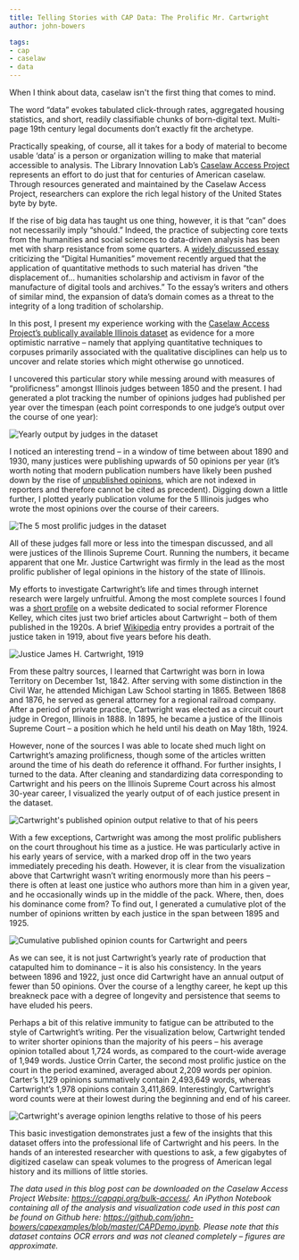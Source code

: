 ```yaml
---
title: Telling Stories with CAP Data: The Prolific Mr. Cartwright
author: john-bowers

tags:
- cap
- caselaw
- data
---
```

When I think about data, caselaw isn't the first thing that comes to mind.

The word “data” evokes tabulated click-through rates, aggregated housing statistics, and short, readily classifiable chunks of born-digital text. Multi-page 19th century legal documents don’t exactly fit the archetype.

Practically speaking, of course, all it takes for a body of material to become usable ‘data’ is a person or organization willing to make that material accessible to analysis. The Library Innovation Lab’s [Caselaw Access Project](https://lil.law.harvard.edu/projects/caselaw-access-project/) represents an effort to do just that for centuries of American caselaw. Through resources generated and maintained by the Caselaw Access Project, researchers can explore the rich legal history of the United States byte by byte.

If the rise of big data has taught us one thing, however, it is that “can” does not necessarily imply “should.” Indeed, the practice of subjecting core texts from the humanities and social sciences to data-driven analysis has been met with sharp resistance from some quarters. A [widely discussed essay](https://lareviewofbooks.org/article/neoliberal-tools-archives-political-history-digital-humanities/#!) criticizing the “Digital Humanities” movement recently argued that the application of quantitative methods to such material has driven “the displacement of... humanities scholarship and activism in favor of the manufacture of digital tools and archives.” To the essay’s writers and others of similar mind, the expansion of data’s domain comes as a threat to the integrity of a long tradition of scholarship.

In this post, I present my experience working with the [Caselaw Access Project’s publically available Illinois dataset](https://capapi.org/bulk-access/) as evidence for a more optimistic narrative – namely that applying quantitative techniques to corpuses primarily associated with the qualitative disciplines can help us to uncover and relate stories which might otherwise go unnoticed.

I uncovered this particular story while messing around with measures of “prolificness” amongst Illinois judges between 1850 and the present. I had generated a plot tracking the number of opinions judges had published per year over the timespan (each point corresponds to one judge’s output over the course of one year):

![Yearly output by judges in the dataset](https://lil-blog-media.s3.amazonaws.com/prolificness1.png)

I noticed an interesting trend – in a window of time between about 1890 and 1930, many justices were publishing upwards of 50 opinions per year (it’s worth noting that modern publication numbers have likely been pushed down by the rise of [unpublished opinions](https://en.wikipedia.org/wiki/Non-publication_of_legal_opinions_in_the_United_States), which are not indexed in reporters and therefore cannot be cited as precedent). Digging down a little further, I plotted yearly publication volume for the 5 Illinois judges who wrote the most opinions over the course of their careers.

![The 5 most prolific judges in the dataset](https://lil-blog-media.s3.amazonaws.com/prolificness2_fixed.png)

All of these judges fall more or less into the timespan discussed, and all were justices of the Illinois Supreme Court. Running the numbers, it became apparent that one Mr. Justice Cartwright was firmly in the lead as the most prolific publisher of legal opinions in the history of the state of Illinois. 

My efforts to investigate Cartwright’s life and times through internet research were largely unfruitful. Among the most complete sources I found was a [short profile](http://florencekelley.northwestern.edu/legal/judges/jameshcartwright/) on a website dedicated to social reformer Florence Kelley, which cites just two brief articles about Cartwright – both of them published in the 1920s. A brief [Wikipedia](https://en.wikipedia.org/wiki/James_H._Cartwright) entry provides a portrait of the justice taken in 1919, about five years before his death.

![Justice James H. Cartwright, 1919](https://lil-blog-media.s3.amazonaws.com/portrait_cartwright.jpg)

From these paltry sources, I learned that Cartwright was born in Iowa Territory on December 1st, 1842. After serving with some distinction in the Civil War, he attended Michigan Law School starting in 1865. Between 1868 and 1876, he served as general attorney for a regional railroad company. After a period of private practice, Cartwright was elected as a circuit court judge in Oregon, Illinois in 1888. In 1895, he became a justice of the Illinois Supreme Court – a position which he held until his death on May 18th, 1924.

However, none of the sources I was able to locate shed much light on Cartwright’s amazing prolificness, though some of the articles written around the time of his death do reference it offhand. For further insights, I turned to the data. After cleaning and standardizing data corresponding to Cartwright and his peers on the Illinois Supreme Court across his almost 30-year career, I visualized the yearly output of of each justice present in the dataset.

![Cartwright's published opinion output relative to that of his peers](https://lil-blog-media.s3.amazonaws.com/cartwright1.png)

With a few exceptions, Cartwright was among the most prolific publishers on the court throughout his time as a justice. He was particularly active in his early years of service, with a marked drop off in the two years immediately preceding his death. However, it is clear from the visualization above that Cartwright wasn’t writing enormously more than his peers – there is often at least one justice who authors more than him in a given year, and he occasionally winds up in the middle of the pack. Where, then, does his dominance come from? To find out, I generated a cumulative plot of the number of opinions written by each justice in the span between 1895 and 1925.

![Cumulative published opinion counts for Cartwright and peers](https://lil-blog-media.s3.amazonaws.com/cartwright2.png)

As we can see, it is not just Cartwright’s yearly rate of production that catapulted him to dominance – it is also his consistency. In the years between 1896 and 1922, just once did Cartwright have an annual output of fewer than 50 opinions. Over the course of a lengthy career, he kept up this breakneck pace with a degree of longevity and persistence that seems to have eluded his peers.

Perhaps a bit of this relative immunity to fatigue can be attributed to the style of Cartwright’s writing. Per the visualization below, Cartwright tended to writer shorter opinions than the majority of his peers – his average opinion totalled about 1,724 words, as compared to the court-wide average of 1,949 words. Justice Orrin Carter, the second most prolific justice on the court in the period examined, averaged about 2,209 words per opinion. Carter’s 1,129 opinions summatively contain 2,493,649 words, whereas Cartwright’s 1,978 opinions contain 3,411,869. Interestingly, Cartwright’s word counts were at their lowest during the beginning and end of his career.

![Cartwright's average opinion lengths relative to those of his peers](https://lil-blog-media.s3.amazonaws.com/cartwright3.png)

This basic investigation demonstrates just a few of the insights that this dataset offers into the professional life of Cartwright and his peers. In the hands of an interested researcher with questions to ask, a few gigabytes of digitized caselaw can speak volumes to the progress of American legal history and its millions of little stories.

*The data used in this blog post can be downloaded on the Caselaw Access Project Website: https://capapi.org/bulk-access/. An iPython Notebook containing all of the analysis and visualization code used in this post can be found on Github here: https://github.com/john-bowers/capexamples/blob/master/CAPDemo.ipynb. Please note that this dataset contains OCR errors and was not cleaned completely – figures are approximate.*
